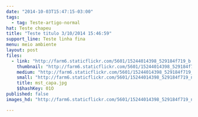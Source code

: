 ```yaml
---
date: "2014-10-03T15:47:15-03:00"
tags:
  - tag: Teste-artigo-normal
hat: Teste chapeu
title: "Teste titulo 3/10/2014 15:46:59"
support_line: Teste linha fina
menu: meio ambiente
layout: post
files:
  - link: "http://farm6.staticflickr.com/5601/15244014398_529184f719_b.jpg"
    thumbnail: "http://farm6.staticflickr.com/5601/15244014398_529184f719_t.jpg"
    medium: "http://farm6.staticflickr.com/5601/15244014398_529184f719_z.jpg"
    small: "http://farm6.staticflickr.com/5601/15244014398_529184f719_n.jpg"
    title: mst_capa.jpg
    $$hashKey: 01O
published: false
images_hd: "http://farm6.staticflickr.com/5601/15244014398_529184f719_n.jpg"

---
```

